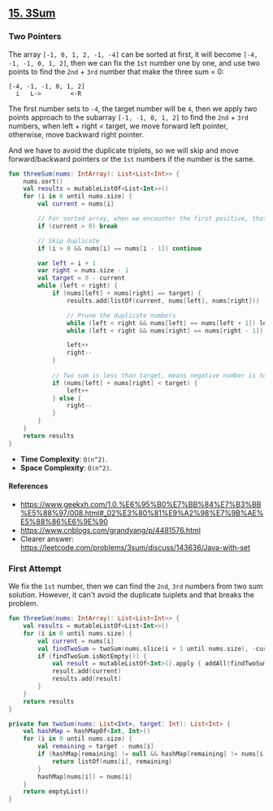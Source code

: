 ## [15. 3Sum](https://leetcode.com/problems/3sum/)

### Two Pointers
The array `[-1, 0, 1, 2, -1, -4]` can be sorted at first, it will become `[-4, -1, -1, 0, 1, 2]`, then we can fix the `1st` number one by one, and use two points to find the `2nd` + `3rd` number that make the three sum = 0:

```
[-4, -1, -1, 0, 1, 2]
  i   L->        <-R
```
The first number sets to `-4`, the target number will be `4`, then we apply two points approach to the subarray `[-1, -1, 0, 1, 2]` to find the `2nd` + `3rd` numbers, when left + right < target, we move forward left pointer, otherwise, move backward right pointer.

And we have to avoid the duplicate triplets, so we will skip and move forward/backward pointers or the `1st` numbers if the number is the same.

```kotlin
fun threeSum(nums: IntArray): List<List<Int>> {
    nums.sort()
    val results = mutableListOf<List<Int>>()
    for (i in 0 until nums.size) {
        val current = nums[i]

        // For sorted array, when we encounter the first positive, that means the number after will be positive as well. We can't find sum == 0 for two numbers are positive anymore.
        if (current > 0) break

        // Skip duplicate
        if (i > 0 && nums[i] == nums[i - 1]) continue

        var left = i + 1
        var right = nums.size - 1
        val target = 0 - current
        while (left < right) {
            if (nums[left] + nums[right] == target) {
                results.add(listOf(current, nums[left], nums[right]))

                // Prune the duplicate numbers
                while (left < right && nums[left] == nums[left + 1]) left++
                while (left < right && nums[right] == nums[right - 1]) right--

                left++
                right--
            } 
            
            // Two sum is less than target, means negative number is too negative, move forward left pointer to "smaller" negative number
            if (nums[left] + nums[right] < target) {
                left++
            } else {
                right--
            }
        }
    }
    return results
}
```

* **Time Complexity**: `O(n^2)`.
* **Space Complexity**: `O(n^2)`.

#### References
* https://www.geekxh.com/1.0.%E6%95%B0%E7%BB%84%E7%B3%BB%E5%88%97/008.html#_02%E3%80%81%E9%A2%98%E7%9B%AE%E5%88%86%E6%9E%90
* https://www.cnblogs.com/grandyang/p/4481576.html
* Clearer answer: https://leetcode.com/problems/3sum/discuss/143636/Java-with-set


### First Attempt
We fix the `1st` number, then we can find the `2nd`, `3rd` numbers from two sum solution. However, it can't avoid the duplicate tuiplets and that breaks the problem.

```kotlin
fun threeSum(nums: IntArray): List<List<Int>> {
    val results = mutableListOf<List<Int>>()
    for (i in 0 until nums.size) {
        val current = nums[i]
        val findTwoSum = twoSum(nums.slice(i + 1 until nums.size), -current)
        if (findTwoSum.isNotEmpty()) {
            val result = mutableListOf<Int>().apply { addAll(findTwoSum) }
            result.add(current)
            results.add(result)
        }
    }
    return results
}

private fun twoSum(nums: List<Int>, target: Int): List<Int> {
    val hashMap = hashMapOf<Int, Int>()
    for (i in 0 until nums.size) {
        val remaining = target - nums[i]
        if (hashMap[remaining] != null && hashMap[remaining] != nums[i]) {
            return listOf(nums[i], remaining)
        }
        hashMap[nums[i]] = nums[i]
    }
    return emptyList()
}
```